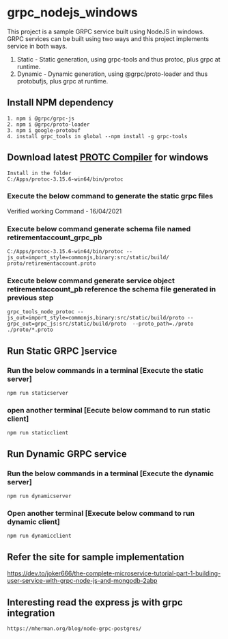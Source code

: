 # grpc_nodejs_windows
This project is a sample GRPC service built using NodeJS in windows. 
GRPC services can be built using two ways and this project implements service in both ways.
1. Static - Static generation, using grpc-tools and thus protoc, plus grpc at runtime.
2. Dynamic - Dynamic generation, using @grpc/proto-loader and thus protobufjs, plus grpc at runtime.

## Install NPM dependency
```
1. npm i @grpc/grpc-js
2. npm i @grpc/proto-loader
3. npm i google-protobuf
4. install grpc_tools in global --npm install -g grpc-tools
```

## Download latest [PROTC Compiler](https://github.com/protocolbuffers/protobuf/releases) for windows 
```
Install in the folder 
C:/Apps/protoc-3.15.6-win64/bin/protoc 
```
### Execute the below command to generate the static grpc files ### 
Verified working Command - 16/04/2021
### Execute below command generate schema file named retirementaccount_grpc_pb ### 
```
C:/Apps/protoc-3.15.6-win64/bin/protoc --js_out=import_style=commonjs,binary:src/static/build/ proto/retirementaccount.proto
```
### Execute below command generate service object retirementaccount_pb reference the schema file generated in previous step ### 
```
grpc_tools_node_protoc --js_out=import_style=commonjs,binary:src/static/build/proto --grpc_out=grpc_js:src/static/build/proto  --proto_path=./proto ./proto/*.proto
```
## Run Static GRPC ]service ##
### Run the below commands in a terminal [Execute the static server]
```
npm run staticserver
```
### open another terminal [Eecute below command to run static client]
```
npm run staticclient
```
## Run Dynamic GRPC service
### Run the below commands in a terminal [Execute the dynamic server]
```
npm run dynamicserver
```
### Open another terminal [Execute below command to run dynamic client]
```
npm run dynamicclient
```

## Refer the site for sample implementation
https://dev.to/joker666/the-complete-microservice-tutorial-part-1-building-user-service-with-grpc-node-js-and-mongodb-2abp


## Interesting read the express js with grpc integration
    https://mherman.org/blog/node-grpc-postgres/
